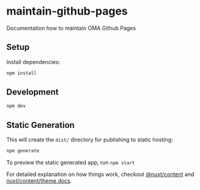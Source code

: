 # maintain-github-pages

Documentation how to maintain OMA Github Pages

## Setup

Install dependencies:

```bash
npm install
```

## Development

```bash
npm dev
```

## Static Generation

This will create the `dist/` directory for publishing to static hosting:

```bash
npm generate
```

To preview the static generated app, run `npm start`

For detailed explanation on how things work, checkout [@nuxt/content](https://content.nuxtjs.org/)
and [nuxt/content/theme docs](https://content.nuxtjs.org/themes/docs/).

